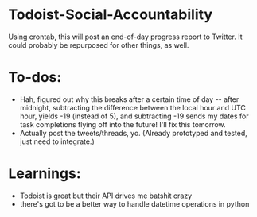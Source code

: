 # Todoist-Social-Accountability
Using crontab, this will post an end-of-day progress report to Twitter. It could probably be repurposed for other things, as well.

# To-dos:
* Hah, figured out why this breaks after a certain time of day -- after midnight, subtracting the difference between the local hour and UTC hour, yields -19 (instead of 5), and subtracting -19 sends my dates for task completions flying off into the future!  I'll fix this tomorrow.
* Actually post the tweets/threads, yo.  (Already prototyped and tested, just need to integrate.)

# Learnings:
* Todoist is great but their API drives me batshit crazy
* there's got to be a better way to handle datetime operations in python
